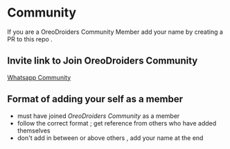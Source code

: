 # Community
If you are a OreoDroiders Community Member add your name by creating a  PR to this repo .

## Invite link to Join OreoDroiders Community
[Whatsapp Community](https://chat.whatsapp.com/GtW7GwySGDhCk7KtNGiHMO)

## Format of adding your self as a member
- must have joined *OreoDroiders Community* as a member
- follow the correct format ; get reference from others who have added themselves
-  don't add in between or above others , add your name at the end

